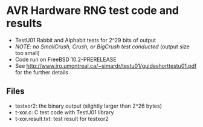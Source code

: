 # AVR Hardware RNG test code and results

* TestU01 Rabbit and Alphabit tests for 2^29 bits of output
* _NOTE: no SmallCrush, Crush, or BigCrush test conducted_ (output size too small)
* Code run on FreeBSD 10.2-PRERELEASE
* See <http://www.iro.umontreal.ca/~simardr/testu01/guideshorttestu01.pdf> for the further details

## Files

* testxor2: the binary output (slightly larger than 2^26 bytes)
* t-xor.c: C test code with TestU01 library
* t-xor.result.txt: test result for testxor2

